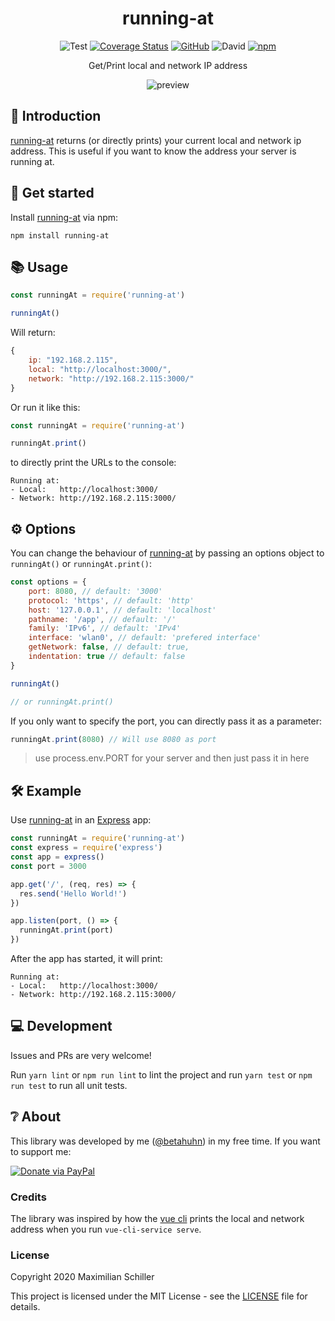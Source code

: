<div align="center">

# running-at

![Test](https://github.com/BetaHuhn/running-at/workflows/Test/badge.svg) [![Coverage Status](https://coveralls.io/repos/github/BetaHuhn/running-at/badge.svg?branch=master)](https://coveralls.io/github/BetaHuhn/running-at?branch=master) [![GitHub](https://img.shields.io/github/license/mashape/apistatus.svg)](https://github.com/BetaHuhn/running-at/blob/master/LICENSE) ![David](https://img.shields.io/david/betahuhn/running-at) [![npm](https://img.shields.io/npm/v/running-at)](https://www.npmjs.com/package/running-at)

Get/Print local and network IP address

![preview](https://cdn.mxis.ch/assets/running-at/preview.png)

</div>

## 👋 Introduction

[running-at](https://github.com/BetaHuhn/running-at) returns (or directly prints) your current local and network ip address. This is useful if you want to know the address your server is running at.

## 🚀 Get started

Install [running-at](https://github.com/BetaHuhn/running-at) via npm:
```shell
npm install running-at
```

## 📚 Usage

```js
const runningAt = require('running-at')

runningAt()
```

Will return:

```js
{
    ip: "192.168.2.115",
    local: "http://localhost:3000/",
    network: "http://192.168.2.115:3000/"
}
```

Or run it like this:

```js
const runningAt = require('running-at')

runningAt.print()
```

to directly print the URLs to the console:

```
Running at:
- Local:   http://localhost:3000/
- Network: http://192.168.2.115:3000/
```

## ⚙️ Options

You can change the behaviour of [running-at](https://github.com/BetaHuhn/running-at) by passing an options object to `runningAt()` or `runningAt.print()`:

```js
const options = {
    port: 8080, // default: '3000'
    protocol: 'https', // default: 'http'
    host: '127.0.0.1', // default: 'localhost'
    pathname: '/app', // default: '/'
    family: 'IPv6', // default: 'IPv4'
    interface: 'wlan0', // default: 'prefered interface'
    getNetwork: false, // default: true,
    indentation: true // default: false
}

runningAt()

// or runningAt.print()
```

If you only want to specify the port, you can directly pass it as a parameter:

```js
runningAt.print(8080) // Will use 8080 as port
```

> use process.env.PORT for your server and then just pass it in here

## 🛠️ Example

Use [running-at](https://github.com/BetaHuhn/running-at) in an [Express](https://expressjs.com/) app:

```js
const runningAt = require('running-at')
const express = require('express')
const app = express()
const port = 3000

app.get('/', (req, res) => {
  res.send('Hello World!')
})

app.listen(port, () => {
  runningAt.print(port)
})
```

After the app has started, it will print:

```
Running at:
- Local:   http://localhost:3000/
- Network: http://192.168.2.115:3000/
```

## 💻 Development

Issues and PRs are very welcome!

Run `yarn lint` or `npm run lint` to lint the project and run `yarn test` or `npm run test` to run all unit tests.

## ❔ About

This library was developed by me ([@betahuhn](https://github.com/BetaHuhn)) in my free time. If you want to support me:

[![Donate via PayPal](https://img.shields.io/badge/paypal-donate-009cde.svg)](https://www.paypal.com/cgi-bin/webscr?cmd=_s-xclick&hosted_button_id=394RTSBEEEFEE)

### Credits

The library was inspired by how the [vue cli](https://cli.vuejs.org/) prints the local and network address when you run `vue-cli-service serve`.

### License

Copyright 2020 Maximilian Schiller

This project is licensed under the MIT License - see the [LICENSE](LICENSE) file for details.
